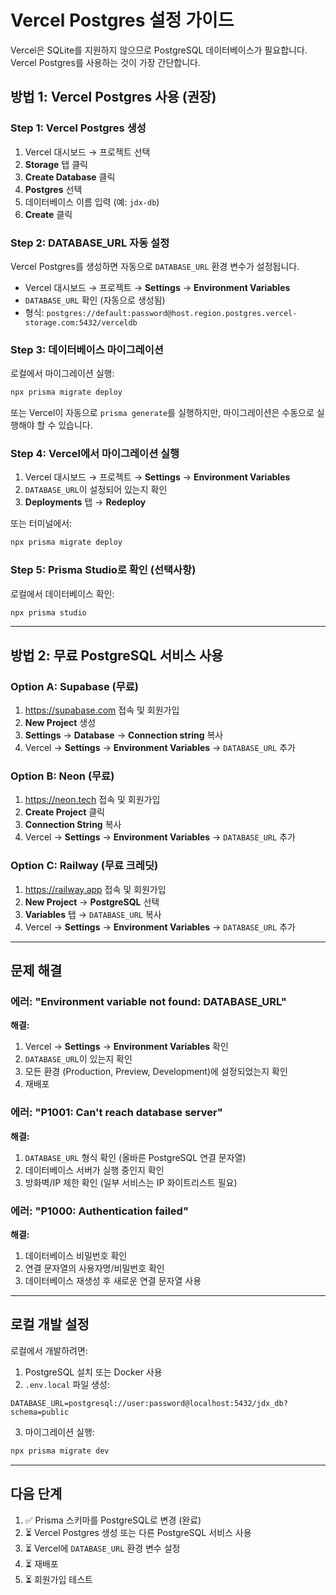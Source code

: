 # Vercel Postgres 설정 가이드

Vercel은 SQLite를 지원하지 않으므로 PostgreSQL 데이터베이스가 필요합니다. Vercel Postgres를 사용하는 것이 가장 간단합니다.

## 방법 1: Vercel Postgres 사용 (권장)

### Step 1: Vercel Postgres 생성

1. Vercel 대시보드 → 프로젝트 선택
2. **Storage** 탭 클릭
3. **Create Database** 클릭
4. **Postgres** 선택
5. 데이터베이스 이름 입력 (예: `jdx-db`)
6. **Create** 클릭

### Step 2: DATABASE_URL 자동 설정

Vercel Postgres를 생성하면 자동으로 `DATABASE_URL` 환경 변수가 설정됩니다.

- Vercel 대시보드 → 프로젝트 → **Settings** → **Environment Variables**
- `DATABASE_URL` 확인 (자동으로 생성됨)
- 형식: `postgres://default:password@host.region.postgres.vercel-storage.com:5432/verceldb`

### Step 3: 데이터베이스 마이그레이션

로컬에서 마이그레이션 실행:

```bash
npx prisma migrate deploy
```

또는 Vercel이 자동으로 `prisma generate`를 실행하지만, 마이그레이션은 수동으로 실행해야 할 수 있습니다.

### Step 4: Vercel에서 마이그레이션 실행

1. Vercel 대시보드 → 프로젝트 → **Settings** → **Environment Variables**
2. `DATABASE_URL`이 설정되어 있는지 확인
3. **Deployments** 탭 → **Redeploy**

또는 터미널에서:

```bash
npx prisma migrate deploy
```

### Step 5: Prisma Studio로 확인 (선택사항)

로컬에서 데이터베이스 확인:

```bash
npx prisma studio
```

---

## 방법 2: 무료 PostgreSQL 서비스 사용

### Option A: Supabase (무료)

1. https://supabase.com 접속 및 회원가입
2. **New Project** 생성
3. **Settings** → **Database** → **Connection string** 복사
4. Vercel → **Settings** → **Environment Variables** → `DATABASE_URL` 추가

### Option B: Neon (무료)

1. https://neon.tech 접속 및 회원가입
2. **Create Project** 클릭
3. **Connection String** 복사
4. Vercel → **Settings** → **Environment Variables** → `DATABASE_URL` 추가

### Option C: Railway (무료 크레딧)

1. https://railway.app 접속 및 회원가입
2. **New Project** → **PostgreSQL** 선택
3. **Variables** 탭 → `DATABASE_URL` 복사
4. Vercel → **Settings** → **Environment Variables** → `DATABASE_URL` 추가

---

## 문제 해결

### 에러: "Environment variable not found: DATABASE_URL"

**해결:**
1. Vercel → **Settings** → **Environment Variables** 확인
2. `DATABASE_URL`이 있는지 확인
3. 모든 환경 (Production, Preview, Development)에 설정되었는지 확인
4. 재배포

### 에러: "P1001: Can't reach database server"

**해결:**
1. `DATABASE_URL` 형식 확인 (올바른 PostgreSQL 연결 문자열)
2. 데이터베이스 서버가 실행 중인지 확인
3. 방화벽/IP 제한 확인 (일부 서비스는 IP 화이트리스트 필요)

### 에러: "P1000: Authentication failed"

**해결:**
1. 데이터베이스 비밀번호 확인
2. 연결 문자열의 사용자명/비밀번호 확인
3. 데이터베이스 재생성 후 새로운 연결 문자열 사용

---

## 로컬 개발 설정

로컬에서 개발하려면:

1. PostgreSQL 설치 또는 Docker 사용
2. `.env.local` 파일 생성:

```env
DATABASE_URL=postgresql://user:password@localhost:5432/jdx_db?schema=public
```

3. 마이그레이션 실행:

```bash
npx prisma migrate dev
```

---

## 다음 단계

1. ✅ Prisma 스키마를 PostgreSQL로 변경 (완료)
2. ⏳ Vercel Postgres 생성 또는 다른 PostgreSQL 서비스 사용
3. ⏳ Vercel에 `DATABASE_URL` 환경 변수 설정
4. ⏳ 재배포
5. ⏳ 회원가입 테스트


